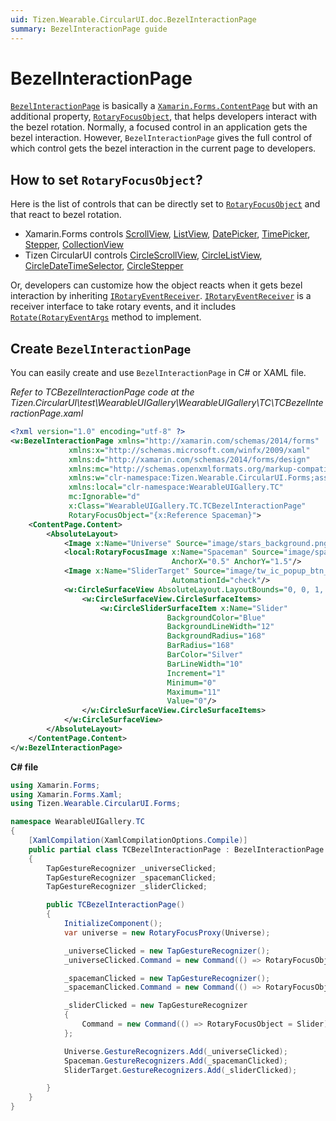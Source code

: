 ```yaml
---
uid: Tizen.Wearable.CircularUI.doc.BezelInteractionPage
summary: BezelInteractionPage guide
---
```


# BezelInteractionPage
[`BezelInteractionPage`](https://samsung.github.io/Tizen.CircularUI/api/Tizen.Wearable.CircularUI.Forms.BezelInteractionPage.html) is basically a [`Xamarin.Forms.ContentPage`](https://docs.microsoft.com/en-us/dotnet/api/xamarin.forms.contentpage?view=xamarin-forms) but with an additional property, [`RotaryFocusObject`](https://samsung.github.io/Tizen.CircularUI/api/Tizen.Wearable.CircularUI.Forms.BezelInteractionPage.html#Tizen_Wearable_CircularUI_Forms_BezelInteractionPage_RotaryFocusObject), that helps developers interact with the bezel rotation.
Normally, a focused control in an application gets the bezel interaction. However, `BezelInteractionPage` gives the full control of which control gets the bezel interaction in the current page to developers.


## How to set `RotaryFocusObject`?
Here is the list of controls that can be directly set to [`RotaryFocusObject`](https://samsung.github.io/Tizen.CircularUI/api/Tizen.Wearable.CircularUI.Forms.BezelInteractionPage.html#Tizen_Wearable_CircularUI_Forms_BezelInteractionPage_RotaryFocusObject) and that react to bezel rotation.
- Xamarin.Forms controls
  [ScrollView](https://docs.microsoft.com/en-us/dotnet/api/xamarin.forms.scrollview?view=xamarin-forms), [ListView](https://docs.microsoft.com/en-us/dotnet/api/xamarin.forms.listview?view=xamarin-forms), [DatePicker](https://docs.microsoft.com/en-us/dotnet/api/xamarin.forms.datepicker?view=xamarin-forms), [TimePicker](https://docs.microsoft.com/en-us/dotnet/api/xamarin.forms.timepicker?view=xamarin-forms), [Stepper](https://docs.microsoft.com/en-us/dotnet/api/xamarin.forms.stepper?view=xamarin-forms), [CollectionView](https://docs.microsoft.com/en-us/dotnet/api/xamarin.forms.collectionview?view=xamarin-forms)
- Tizen CircularUI controls
  [CircleScrollView](https://samsung.github.io/Tizen.CircularUI/api/Tizen.Wearable.CircularUI.Forms.CircleScrollView.html), [CircleListView](https://samsung.github.io/Tizen.CircularUI/api/Tizen.Wearable.CircularUI.Forms.CircleListView.html), [CircleDateTimeSelector](https://samsung.github.io/Tizen.CircularUI/api/Tizen.Wearable.CircularUI.Forms.CircleDateTimeSelector.html), [CircleStepper](CircleStepper)

Or, developers can customize how the object reacts when it gets bezel interaction by inheriting [`IRotaryEventReceiver`](https://samsung.github.io/Tizen.CircularUI/api/Tizen.Wearable.CircularUI.Forms.IRotaryEventReceiver.html). [`IRotaryEventReceiver`](https://samsung.github.io/Tizen.CircularUI/api/Tizen.Wearable.CircularUI.Forms.IRotaryEventReceiver.html) is a receiver interface to take rotary events, and it includes [`Rotate(RotaryEventArgs`](https://samsung.github.io/Tizen.CircularUI/api/Tizen.Wearable.CircularUI.Forms.IRotaryEventReceiver.html#Tizen_Wearable_CircularUI_Forms_IRotaryEventReceiver_Rotate_Tizen_Wearable_CircularUI_Forms_RotaryEventArgs_) method to implement.

## Create `BezelInteractionPage`
You can easily create and use `BezelInteractionPage` in C# or XAML file.

_Refer to TCBezelInteractionPage code at the Tizen.CircularUI\test\WearableUIGallery\WearableUIGallery\TC\TCBezelInteractionPage.xaml_

```xml
<?xml version="1.0" encoding="utf-8" ?>
<w:BezelInteractionPage xmlns="http://xamarin.com/schemas/2014/forms"
             xmlns:x="http://schemas.microsoft.com/winfx/2009/xaml"
             xmlns:d="http://xamarin.com/schemas/2014/forms/design"
             xmlns:mc="http://schemas.openxmlformats.org/markup-compatibility/2006"
             xmlns:w="clr-namespace:Tizen.Wearable.CircularUI.Forms;assembly=Tizen.Wearable.CircularUI.Forms"
             xmlns:local="clr-namespace:WearableUIGallery.TC"
             mc:Ignorable="d"
             x:Class="WearableUIGallery.TC.TCBezelInteractionPage"
             RotaryFocusObject="{x:Reference Spaceman}">
    <ContentPage.Content>
        <AbsoluteLayout>
            <Image x:Name="Universe" Source="image/stars_background.png" AbsoluteLayout.LayoutBounds="0, 0, 1, 1" AbsoluteLayout.LayoutFlags="All"/>
            <local:RotaryFocusImage x:Name="Spaceman" Source="image/spaceman.png" AbsoluteLayout.LayoutBounds="0.5, 0.2" AbsoluteLayout.LayoutFlags="PositionProportional"
                                    AnchorX="0.5" AnchorY="1.5"/>
            <Image x:Name="SliderTarget" Source="image/tw_ic_popup_btn_check.png" AbsoluteLayout.LayoutBounds="0.5, 0.5" AbsoluteLayout.LayoutFlags="PositionProportional"
                                    AutomationId="check"/>
            <w:CircleSurfaceView AbsoluteLayout.LayoutBounds="0, 0, 1, 1" AbsoluteLayout.LayoutFlags="All" InputTransparent="True">
                <w:CircleSurfaceView.CircleSurfaceItems>
                    <w:CircleSliderSurfaceItem x:Name="Slider"
                                   BackgroundColor="Blue"
                                   BackgroundLineWidth="12"
                                   BackgroundRadius="168"
                                   BarRadius="168"
                                   BarColor="Silver"
                                   BarLineWidth="10"
                                   Increment="1"
                                   Minimum="0"
                                   Maximum="11"
                                   Value="0"/>
                </w:CircleSurfaceView.CircleSurfaceItems>
            </w:CircleSurfaceView>
        </AbsoluteLayout>
    </ContentPage.Content>
</w:BezelInteractionPage>
```

**C# file**
```cs
using Xamarin.Forms;
using Xamarin.Forms.Xaml;
using Tizen.Wearable.CircularUI.Forms;

namespace WearableUIGallery.TC
{
    [XamlCompilation(XamlCompilationOptions.Compile)]
    public partial class TCBezelInteractionPage : BezelInteractionPage
    {
        TapGestureRecognizer _universeClicked;
        TapGestureRecognizer _spacemanClicked;
        TapGestureRecognizer _sliderClicked;

        public TCBezelInteractionPage()
        {
            InitializeComponent();
            var universe = new RotaryFocusProxy(Universe);

            _universeClicked = new TapGestureRecognizer();
            _universeClicked.Command = new Command(() => RotaryFocusObject = universe);

            _spacemanClicked = new TapGestureRecognizer();
            _spacemanClicked.Command = new Command(() => RotaryFocusObject = Spaceman);

            _sliderClicked = new TapGestureRecognizer
            {
                Command = new Command(() => RotaryFocusObject = Slider)
            };

            Universe.GestureRecognizers.Add(_universeClicked);
            Spaceman.GestureRecognizers.Add(_spacemanClicked);
            SliderTarget.GestureRecognizers.Add(_sliderClicked);

        }
    }
}
```
